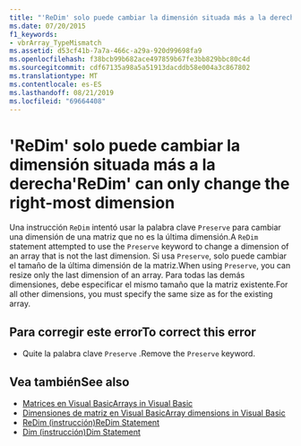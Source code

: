 ```yaml
---
title: "'ReDim' solo puede cambiar la dimensión situada más a la derecha"
ms.date: 07/20/2015
f1_keywords:
- vbrArray_TypeMismatch
ms.assetid: d53cf41b-7a7a-466c-a29a-920d99698fa9
ms.openlocfilehash: f38bcb99b682ace497859b67fe3bb829bbc80c4d
ms.sourcegitcommit: cdf67135a98a5a51913dacddb58e004a3c867802
ms.translationtype: MT
ms.contentlocale: es-ES
ms.lasthandoff: 08/21/2019
ms.locfileid: "69664408"
---
```

# <a name="redim-can-only-change-the-right-most-dimension"></a><span data-ttu-id="8235c-102">'ReDim' solo puede cambiar la dimensión situada más a la derecha</span><span class="sxs-lookup"><span data-stu-id="8235c-102">'ReDim' can only change the right-most dimension</span></span>
<span data-ttu-id="8235c-103">Una instrucción `ReDim` intentó usar la palabra clave `Preserve` para cambiar una dimensión de una matriz que no es la última dimensión.</span><span class="sxs-lookup"><span data-stu-id="8235c-103">A `ReDim` statement attempted to use the `Preserve` keyword to change a dimension of an array that is not the last dimension.</span></span> <span data-ttu-id="8235c-104">Si usa `Preserve`, solo puede cambiar el tamaño de la última dimensión de la matriz.</span><span class="sxs-lookup"><span data-stu-id="8235c-104">When using `Preserve`, you can resize only the last dimension of an array.</span></span> <span data-ttu-id="8235c-105">Para todas las demás dimensiones, debe especificar el mismo tamaño que la matriz existente.</span><span class="sxs-lookup"><span data-stu-id="8235c-105">For all other dimensions, you must specify the same size as for the existing array.</span></span>  
  
## <a name="to-correct-this-error"></a><span data-ttu-id="8235c-106">Para corregir este error</span><span class="sxs-lookup"><span data-stu-id="8235c-106">To correct this error</span></span>  
  
- <span data-ttu-id="8235c-107">Quite la palabra clave `Preserve` .</span><span class="sxs-lookup"><span data-stu-id="8235c-107">Remove the `Preserve` keyword.</span></span>  
  
## <a name="see-also"></a><span data-ttu-id="8235c-108">Vea también</span><span class="sxs-lookup"><span data-stu-id="8235c-108">See also</span></span>

- [<span data-ttu-id="8235c-109">Matrices en Visual Basic</span><span class="sxs-lookup"><span data-stu-id="8235c-109">Arrays in Visual Basic</span></span>](../programming-guide/language-features/arrays/index.md)
- [<span data-ttu-id="8235c-110">Dimensiones de matriz en Visual Basic</span><span class="sxs-lookup"><span data-stu-id="8235c-110">Array dimensions in Visual Basic</span></span>](../programming-guide/language-features/arrays/array-dimensions.md)
- [<span data-ttu-id="8235c-111">ReDim (instrucción)</span><span class="sxs-lookup"><span data-stu-id="8235c-111">ReDim Statement</span></span>](../../visual-basic/language-reference/statements/redim-statement.md)
- [<span data-ttu-id="8235c-112">Dim (instrucción)</span><span class="sxs-lookup"><span data-stu-id="8235c-112">Dim Statement</span></span>](../../visual-basic/language-reference/statements/dim-statement.md)
